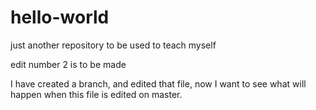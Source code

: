 # hello-world
just another repository to be used to teach myself

edit number 2 is to be made

I have created a branch, and edited that file, now I want to see what
will happen when this file is edited on master.
